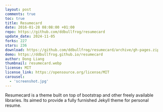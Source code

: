 ```yaml
---
layout: post
comments: true
toc: true
title: Resumecard
date: 2016-01-28 08:08:00 +01:00
repo: https://github.com/ddbullfrog/resumecard
update_date: 2024-11-05
forks: 227
stars: 236
download: https://github.com/ddbullfrog/resumecard/archive/gh-pages.zip
demo: https://ddbullfrog.github.io/resumecard
author: Dong Liang
thumbnail: resumecard.webp
license: MIT
license_link: https://opensource.org/license/MIT
carousel:
  - 'screenshot.jpg'
---
```


Resumecard is a theme built on top of bootstrap and other freely available libraries. Its aimed to provide a fully furnished Jekyll theme for personal resume.
